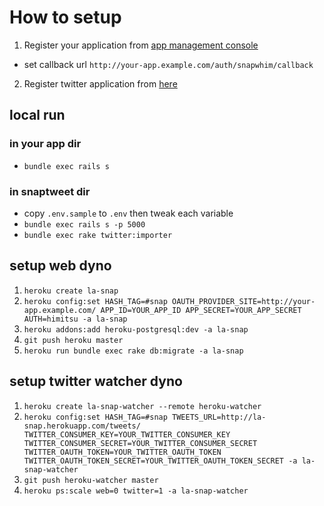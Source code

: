 # How to setup

1. Register your application from [app management console](http://your-app.example.com/oauth/applications/)
  - set callback url `http://your-app.example.com/auth/snapwhim/callback`
2. Register twitter application from [here](https://dev.twitter.com/apps/new)

## local run
### in your app dir
- `bundle exec rails s`

### in snaptweet dir
- copy `.env.sample` to `.env` then tweak each variable
- `bundle exec rails s -p 5000`
- `bundle exec rake twitter:importer`

## setup web dyno
1. `heroku create la-snap`
2. `heroku config:set HASH_TAG=#snap OAUTH_PROVIDER_SITE=http://your-app.example.com/ APP_ID=YOUR_APP_ID APP_SECRET=YOUR_APP_SECRET AUTH=himitsu -a la-snap`
3. `heroku addons:add heroku-postgresql:dev -a la-snap`
4. `git push heroku master`
5. `heroku run bundle exec rake db:migrate -a la-snap`

## setup twitter watcher dyno
1. `heroku create la-snap-watcher --remote heroku-watcher`
2. `heroku config:set HASH_TAG=#snap TWEETS_URL=http://la-snap.herokuapp.com/tweets/ TWITTER_CONSUMER_KEY=YOUR_TWITTER_CONSUMER_KEY TWITTER_CONSUMER_SECRET=YOUR_TWITTER_CONSUMER_SECRET TWITTER_OAUTH_TOKEN=YOUR_TWITTER_OAUTH_TOKEN TWITTER_OAUTH_TOKEN_SECRET=YOUR_TWITTER_OAUTH_TOKEN_SECRET -a la-snap-watcher`
3. `git push heroku-watcher master`
4. `heroku ps:scale web=0 twitter=1 -a la-snap-watcher`
